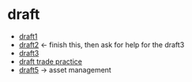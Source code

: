# draft

- [draft1](draft1)
- [draft2](draft2) <- finish this, then ask for help for the draft3
- [draft3](draft3)
- [draft trade practice](draft-trade-practice)
- [draft5](draft5) -> asset management
